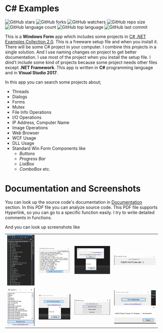 # C# Examples

![GitHub stars](https://img.shields.io/github/stars/coderserdar/CSharpExamples?style=social) ![GitHub forks](https://img.shields.io/github/forks/coderserdar/CSharpExamples?style=social) ![GitHub watchers](https://img.shields.io/github/watchers/coderserdar/CSharpExamples?style=social) ![GitHub repo size](https://img.shields.io/github/repo-size/coderserdar/CSharpExamples?style=plastic) ![GitHub language count](https://img.shields.io/github/languages/count/coderserdar/CSharpExamples?style=plastic) ![GitHub top language](https://img.shields.io/github/languages/top/coderserdar/CSharpExamples?style=plastic) ![GitHub last commit](https://img.shields.io/github/last-commit/coderserdar/CSharpExamples?color=red&style=plastic)

This is a **Windows Form** app which includes some projects in [C# .NET Examples Collection 2.0](http://www.vclexamples.com/csharp.html). This is a freeware setup file and when you install it. There will be some C# project in your computer. I combine this projects in a single solution.
And I use naming changes on project to get better documentation. I use most of the project when you install the setup file. I dind't include some kind of projects because some project needs other files except **.NET Framework**. 
This app is written in **C#** programming language and in **Visual Studio 2017**. 

In this app you can search some projects about;

 - Threads
 - Dialogs
 - Forms
 - Mutex
 - File Info Operations
 - I/O Operations
 - IP Address, Computer Name 
 - Image Operations 
 - Web Browser
 - WCF Usage
 - DLL Usage
 - Standard Win Form Components like
 	+ *Buttons*
 	+ *Progress Bar*
 	+ *ListBox*
 	+ *ComboBox* etc.
   
# Documentation and Screenshots

You can look up the source code's documentation in [Documentation](https://github.com/coderserdar/CSharpExamples/blob/main/Documentation/CSharpExamples.pdf) section. In this *PDF* file you can analyze source code. This PDF file supports Hyperlink, so you can go to a specific function easily. I try to write detailed comments in functions.

And you can look up screenshots like 

<table>
   <tr>
      <td><img src="https://github.com/coderserdar/CSharpExamples/blob/main/Screenshots/App_Screens_01.png?raw=true"></td>
      <td><img src="https://github.com/coderserdar/CSharpExamples/blob/main/Screenshots/App_Screens_02.png?raw=true"></td>
      <td><img src="https://github.com/coderserdar/CSharpExamples/blob/main/Screenshots/App_Screens_03.png?raw=true"></td>
      <td><img src="https://github.com/coderserdar/CSharpExamples/blob/main/Screenshots/App_Screens_04.png?raw=true"></td>
   </tr>
   <tr>
      <td><img src="https://github.com/coderserdar/CSharpExamples/blob/main/Screenshots/App_Screens_05.png?raw=true"></td>
      <td><img src="https://github.com/coderserdar/CSharpExamples/blob/main/Screenshots/App_Screens_06.png?raw=true"></td>
      <td><img src="https://github.com/coderserdar/CSharpExamples/blob/main/Screenshots/App_Screens_07.png?raw=true"></td>
      <td><img src="https://github.com/coderserdar/CSharpExamples/blob/main/Screenshots/App_Screens_08.png?raw=true"></td>
   </tr>
</table>